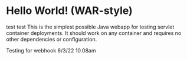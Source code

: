 Hello World! (WAR-style)
===============
test test
This is the simplest possible Java webapp for testing servlet container deployments.  It should work on any container and requires no other dependencies or configuration.

Testing for webhook 6/3/22 10.08am
